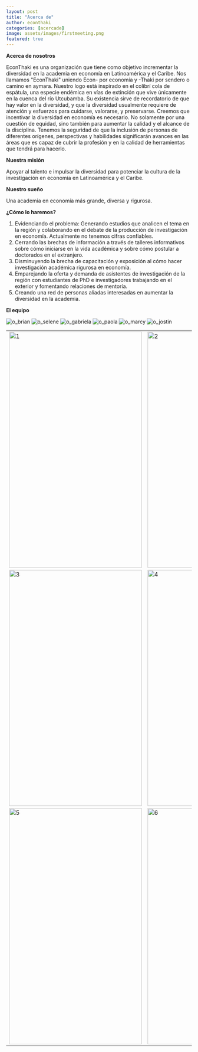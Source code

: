 ```yaml
---
layout: post
title: "Acerca de"
author: econthaki
categories: [acercade]
image: assets/images/firstmeeting.png
featured: true
---
```


**Acerca de nosotros**

EconThaki es una organización que tiene como objetivo incrementar la diversidad en la academia en economía en Latinoamérica y el Caribe. Nos llamamos &quot;EconThaki&quot; uniendo Econ- por economía y -Thaki por sendero o camino en aymara. Nuestro logo está inspirado en el colibrí cola de espátula, una especie endémica en vías de extinción que vive únicamente en la cuenca del río Utcubamba. Su existencia sirve de recordatorio de que hay valor en la diversidad, y que la diversidad usualmente requiere de atención y esfuerzos para cuidarse, valorarse, y preservarse. Creemos que incentivar la diversidad en economía es necesario. No solamente por una cuestión de equidad, sino también para aumentar la calidad y el alcance de la disciplina. Tenemos la seguridad de que la inclusión de personas de diferentes orígenes, perspectivas y habilidades significarán avances en las áreas que es capaz de cubrir la profesión y en la calidad de herramientas que tendrá para hacerlo.

**Nuestra misión**

Apoyar al talento e impulsar la diversidad para potenciar la cultura de la investigación en economía en Latinoamérica y el Caribe.

**Nuestro sueño**

Una academia en economía más grande, diversa y rigurosa.

**¿Cómo lo haremos?**

1. Evidenciando el problema: Generando estudios que analicen el tema en la región y colaborando en el debate de la producción de investigación en economía. Actualmente no tenemos cifras confiables.
2. Cerrando las brechas de información a través de talleres informativos sobre cómo iniciarse en la vida académica y sobre cómo postular a doctorados en el extranjero.
3. Disminuyendo la brecha de capacitación y exposición al cómo hacer investigación académica rigurosa en economía.
4. Emparejando la oferta y demanda de asistentes de investigación de la región con estudiantes de PhD e investigadores trabajando en el exterior y fomentando relaciones de mentoría.
5. Creando una red de personas aliadas interesadas en aumentar la diversidad en la academia.

**El equipo**

![o_brian]({{site.baseurl}}/assets/images/o_brian.jpg)
![o_selene]({{site.baseurl}}/assets/images/o_selene.jpg)
![o_gabriela]({{site.baseurl}}/assets/images/o_gabriela.jpg)
![o_paola]({{site.baseurl}}/assets/images/o_paola.jpg)
![o_marcy]({{site.baseurl}}/assets/images/o_marcy.jpg)
![o_jostin]({{site.baseurl}}/assets/images/o_jostin.jpg)


<table>
  <tr>
    <td><img src="{{ site.baseurl }}/assets/images/o_brian.jpg"  alt="1" width = 360px height = 640px ></td>
    <td><img src="{{ site.baseurl }}/assets/images/o_selene.jpg" alt="2" width = 360px height = 640px></td>
  </tr> 
  <tr>
      <td><img src="{{ site.baseurl }}/assets/images/o_gabriela.jpg" alt="3" width = 360px height = 640px></td>
      <td><img src="{{ site.baseurl }}/assets/images/o_paola.jpg" alt="4" width = 360px height = 640px></td>
  </tr>
  <tr>
      <td><img src="{{ site.baseurl }}/assets/images/o_marcy.jpg" alt="5" width = 360px height = 640px></td>
      <td><img src="{{ site.baseurl }}/assets/images/o_jostin.jpg" alt="6" width = 360px height = 640px> </td> 
  </tr>
</table>
